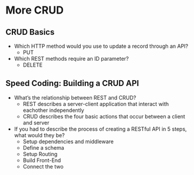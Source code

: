 # More CRUD
## CRUD Basics
* Which HTTP method would you use to update a record through an API?
  * PUT
* Which REST methods require an ID parameter?
  * DELETE

## Speed Coding: Building a CRUD API
* What’s the relationship between REST and CRUD?
  * REST describes a server-client application that interact with eachother independently
  * CRUD describes the four basic actions that occur between a client and server
* If you had to describe the process of creating a RESTful API in 5 steps, what would they be?
  * Setup dependencies and middleware
  * Define a schema
  * Setup Routing
  * Build Front-End
  * Connect the two
